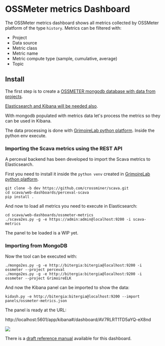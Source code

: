 # OSSMeter metrics Dashboard

The OSSMeter metrics dashboard shows all metrics collected by OSSMeter platform of the type `history`. Metrics can be filtered with:

* Project
* Data source
* Metric class
* Metric name
* Metric compute type (sample, cumulative, average)
* Topic


## Install

The first step is to create a [OSSMETER mongodb database with data from projects](/web-dashboards#init-ossmeter-mongodb-with-grimoirelab-data).

[Elasticsearch and Kibana will be needed also](/web-dashboards#install-elasticsearch-and-kibana).

With mongodb populated with metrics data let's process the metrics so they
can be used in Kibana.

The data processing is done with [GrimoireLab python platform](/web-dashboards#install-grimoirelab-python-env). Inside the python env execute.

### Importing the Scava metrics using the REST API

A perceval backend has been developed to import the Scava metrics to Elasticsearch.

First you need to install it inside the `python venv` created in [GrimoireLab python platform](/web-dashboards#install-grimoirelab-python-env).

```
git clone -b dev https://github.com/crossminer/scava.git
cd scava/web-dashboards/perceval-scava
pip install .
```

And now to load all metrics you need to execute in Elasticsearch:


```
cd scava/web-dashboards/ossmeter-metrics
./scava2es.py -g -e https://admin:admin@localhost:9200 -i scava-metrics
```

The panel to be loaded is a WIP yet.


### Importing from MongoDB

Now the tool can be executed with:

```
./mongo2es.py -g -e http://bitergia:bitergia@localhost:9200 -i ossmeter --project perceval
./mongo2es.py -g -e http://bitergia:bitergia@localhost:9200 -i ossmeter --project GrimoireELK
```

And now the Kibana panel can be imported to show the data:

`kidash.py -e http://bitergia:bitergia@localhost:9200 --import panels/ossmeter-metrics.json`

The panel is ready at the URL:

http://localhost:5601/app/kibana#/dashboard/AV7RLRT1TD5aYQ-eX8nd

![](screenshot.png?raw=true)

There is a [draft reference manual](https://docs.google.com/document/d/1OJj6WNgAsR9UvWGOThIoyjucSMNH55B88qQ8e52NPVY/edit?usp=sharing) available for this dashboard.
